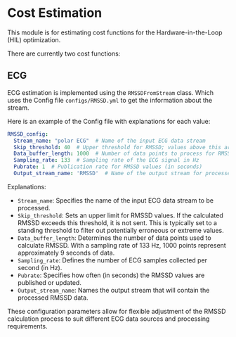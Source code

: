 # Cost Estimation

This module is for estimating cost functions for the Hardware-in-the-Loop (HIL) optimization.

There are currently two cost functions:

## ECG

ECG estimation is implemented using the `RMSSDFromStream` class. Which uses the Config file `configs/RMSSD.yml` to get the information about the stream. 

Here is an example of the Config file with explanations for each value:

```yaml
RMSSD_config:
  Stream_name: "polar ECG"  # Name of the input ECG data stream
  Skip_threshold: 40  # Upper threshold for RMSSD; values above this are not sent (usually set to standing threshold)
  Data_buffer_length: 1000  # Number of data points to process for RMSSD calculation (~9s at 133 Hz sampling rate)
  Sampling_rate: 133  # Sampling rate of the ECG signal in Hz
  Pubrate: 1  # Publication rate for RMSSD values (in seconds)
  Output_stream_name: 'RMSSD'  # Name of the output stream for processed RMSSD data
```

Explanations:
- `Stream_name`: Specifies the name of the input ECG data stream to be processed.
- `Skip_threshold`: Sets an upper limit for RMSSD values. If the calculated RMSSD exceeds this threshold, it is not sent. This is typically set to a standing threshold to filter out potentially erroneous or extreme values.
- `Data_buffer_length`: Determines the number of data points used to calculate RMSSD. With a sampling rate of 133 Hz, 1000 points represent approximately 9 seconds of data.
- `Sampling_rate`: Defines the number of ECG samples collected per second (in Hz).
- `Pubrate`: Specifies how often (in seconds) the RMSSD values are published or updated.
- `Output_stream_name`: Names the output stream that will contain the processed RMSSD data.

These configuration parameters allow for flexible adjustment of the RMSSD calculation process to suit different ECG data sources and processing requirements.
